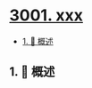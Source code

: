 # [3001. xxx](https://github.com/Tdahuyou/TNotes.leetcode/tree/main/notes/3001.%20xxx)

<!-- region:toc -->

- [1. 📝 概述](#1--概述)

<!-- endregion:toc -->

## 1. 📝 概述
